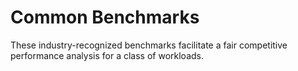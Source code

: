 # Common Benchmarks

These industry-recognized benchmarks facilitate a fair competitive performance analysis for a class of workloads.
